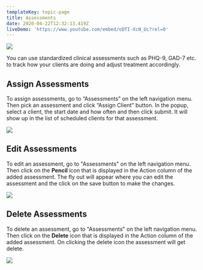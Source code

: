 ```yaml
---
templateKey: topic-page
title: Assessments
date: 2020-04-22T12:32:13.419Z
liveDemo: 'https://www.youtube.com/embed/oDTI-XcN_Uc?rel=0'
---
```

![](/img/assessments.png)

You can use standardized clinical assessments such as PHQ-9, GAD-7 etc. to track how your clients are doing and adjust treatment accordingly.

## Assign Assessments

To assign assessments, go to “Assessments” on the left navigation menu. Then pick an assessment and click “Assign Client” button. In the popup, select a client, the start date and how often and then click submit. It will show up in the list of scheduled clients for that assessment.

![](/img/assessment2.png)

## 

## Edit Assessments

To edit an assessment, go to "Assessments" on the left navigation menu. Then click on the **Pencil** icon that is displayed in the Action column of the added assessment. The fly out will appear where you can edit the assessment and the click on the save button to make the changes.

![](/img/assessments.png)

## Delete Assessments

To delete an assessment, go to "Assessments" on the left navigation menu. Then click on the **Delete** icon that is displayed in the Action column of the added assessment. On clicking the delete icon the assessment will get delete.

![](/img/assessments.png)
